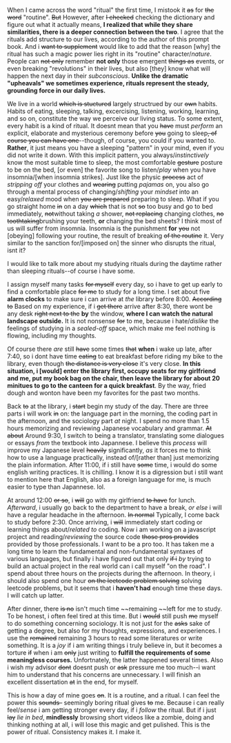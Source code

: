 When I came across the word "ritual" the first time, I mistook it ~~as~~ for ~~the word~~ "routine". ~~But~~ However, after ~~I checked~~ checking the dictionary and figure out what it actually means, **I realized that while they share similarities, there is a deeper connection between the two**. I agree that the rituals add structure to our lives, according to the author of this prompt book. And i ~~want to supplement~~ would like to add that the reason [why] the ritual has such a magic power lies right in its "routine" character/*nature*. People can ~~not only~~ remember **not only** those emergent ~~things as~~ events, or even breaking "revolutions" in their lives, but also [they] know what will happen the next day in their *subconscious*. **Unlike the dramatic "upheavals" we sometimes experience, rituals represent the steady, grounding force in our daily lives.**

We live in a world ~~which is stuctured~~ largely structrued by our ~~own~~ habits. Habits of eating, sleeping, talking, excercising, listening, working, learning, and so on, constitute the way we perceive our living status. To some extent, every habit is a kind of ritual. It doesnt mean that you ~~have~~ must *perform* an explicit, elaborate and mysterious ceremony before ~~you~~ going to sleep~~, of course you can have one~~--though, of course, you could if you wanted to. **Rather**, it just means you have a sleeping "pattern" in your mind, even if you did not write it down. With this implicit pattern, you always/*instinctively* know the most suitable time to sleep, the most comfortable ~~gesture~~ posture to be on the bed, [or even] the favorite song to listen/*play* when you have insomnia/[when insomnia strikes]. Just like the physic ~~process~~ act of *stripping off* your clothes and ~~wearing~~ putting *pajamas* on, you also go through a mental process of changing/*shifting* your *mindset* into an easy/*relaxed* mood when ~~you are prepared~~ preparing to sleep. What if you go straight home ~~in~~ on a day ~~which~~ that is not ~~so~~ too busy and go to bed immediately, ~~not~~without taking *a* shower, ~~not replacing~~ changing clothes, ~~no toothtaking~~brushing your teeth, **or** changing the bed sheets? I think most of us will suffer from insomnia. Insomnia is the punishment **for** ~~you~~ not [obeying] following your routine, the result of breaking ~~of the routine~~ it. Very similar to the sanction for/[imposed on] the sinner who disrupts the ritual, isnt it?

I would like to talk more about my studying rituals during the daytime rather than sleeping rituals--of course i have some. 

I assign myself many tasks ~~for myself~~ every day, so i have to get up early to find a comfortable place ~~for me~~ to study for a long time. I set about five **alarm clocks** to make sure i can arrive at *the* library before 8:00. ~~According to~~ Based on my experience, if i ~~get there~~ arrive after 8:30, there wont be any desk ~~right next to the~~ **by** the window, **where I can watch the natural landscape outside.** It is not nonsense ~~for~~ to me, because i hate/*dislike* the feelings of studying in a *sealed-off* space, which make me feel nothing is flowing, including my thoughts.

Of course there *are* still ~~have~~ some times ~~that~~ **when** i wake up late, after 7:40, so i dont have time ~~eating~~ to eat breakfast before riding my bike to the library, even though ~~the distance is very close~~ it's very close. **In this situation, i [would] enter the library first, occupy seats for my girlfriend and me, put my book bag on the chair, then leave the library for about 20 minitues to go to the canteen for a quick breakfast**. By the way, fried dough and wonton have been my favorites for the past two months.

Back ~~to~~ at the library, i ~~start~~ begin my study of the day. There are three parts i will work ~~in~~ on: the language part in the morning, the coding part in the afternoon, and the sociology part *at* night. I spend no more than 1.5 hours memorizing and reviewing Japanese vocabulary and grammar. ~~At about~~ Around 9:30, I switch to being a translator, translating some dialogues or essays *from* the textbook into Japannese. I believe this *process* will improve my Japanese level ~~heavily~~ significantly, *as* it forces me to think how to use a language practically, instead of/[rather than] just memorizing the plain information. After 11:00, if i still have ~~some~~ time, i would do some english writing practices. It is chilling. I know it is a digression but i still want to mention here that English, also as a foreign language for me, is much easier to type than Japannese. lol.

At around 12:00 ~~or so~~, i ~~will~~ go with my girlfriend ~~to have~~ for lunch. *Afterward*, i usually go back to the department to have a break, *or else* i will have a regular headache in the afternoon. ~~In normal~~ Typically, I come back to study before 2:30. Once arriving, i ~~will~~ immediately start coding or learning things about/*related to* coding. Now i am working on a javascript project and reading/*reviewing* the source code ~~those pros provides~~ provided by those professionals. I want to be a pro too. It has taken me a long time to learn the fundamental and non-fundamental syntaxes of various languages, but finally i have figured out that only ~~if i~~ *by* trying to build an actual project in the real world can i call myself "on the road". I spend about three hours on the projects during the afternoon. In theory, i should also spend one hour ~~on the leetcode problem solving~~ solving leetcode problems, but it seems that i **haven't had** enough time these days. I will catch up latter.

After dinner, there ~~is no~~ isn't much time ~~remaining ~~left for me to study. To be honest, i often feel tired at this time. But i ~~would~~ still push ~~me~~ myself to do something concerning sociology. It is not just for the ~~asks~~ sake of getting a degree, but also for my thoughts, expressions, and experiences. I use the ~~remained~~ remaining 3 hours to read some literatures or write something. It is a *joy* if i am writing things i truly believe in, but it becomes a torture ~~if~~ when i am ~~only~~ just writing to **fulfill the requirements of some meaningless courses.** Unfortnately, the latter happened several times. Also i wish my advisor ~~dont~~ doesnt push or ~~ask~~ pressure me too much--i want him to understand that his concerns are unnecessary. I will finish an excellent dissertation ~~at~~ in the end, for myself.

This is how a day of mine goes ~~on~~. It is a routine, and a ritual. I can feel the power this ~~sounds-~~ seemingly boring ritual gives ~~to~~ me. Because i can really feel/*sense* i am getting stronger every day, if i *follow* the ritual. But if i just ~~lay~~ *lie in bed*, **mindlessly** browsing short videos like a zombie, doing and thinking nothing at all, i will lose this magic and get pulished. This is the power of ritual. Consistency makes it. I make it.